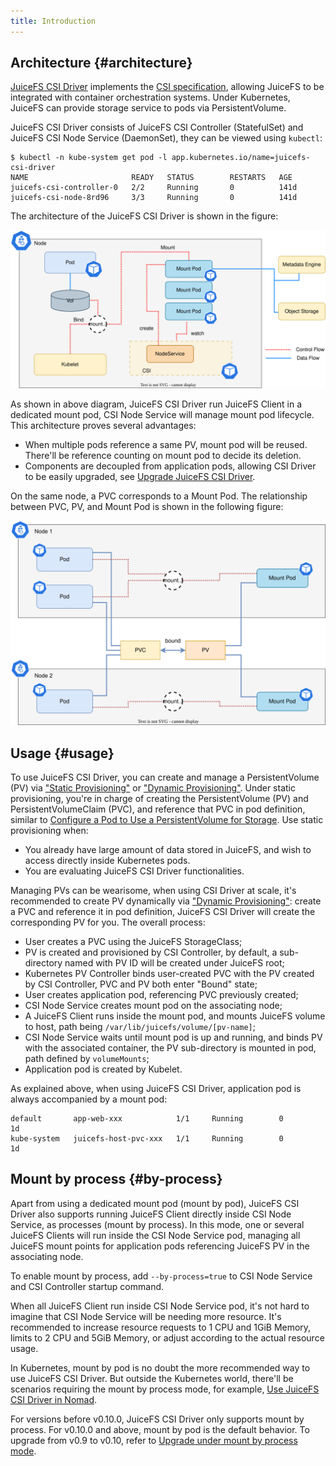 ```yaml
---
title: Introduction
---
```


## Architecture {#architecture}

[JuiceFS CSI Driver](https://github.com/juicedata/juicefs-csi-driver) implements the [CSI specification](https://github.com/container-storage-interface/spec/blob/master/spec.md), allowing JuiceFS to be integrated with container orchestration systems. Under Kubernetes, JuiceFS can provide storage service to pods via PersistentVolume.

JuiceFS CSI Driver consists of JuiceFS CSI Controller (StatefulSet) and JuiceFS CSI Node Service (DaemonSet), they can be viewed using `kubectl`:

```shell
$ kubectl -n kube-system get pod -l app.kubernetes.io/name=juicefs-csi-driver
NAME                       READY   STATUS        RESTARTS   AGE
juicefs-csi-controller-0   2/2     Running       0          141d
juicefs-csi-node-8rd96     3/3     Running       0          141d
```

The architecture of the JuiceFS CSI Driver is shown in the figure:

![](./images/csi-driver-architecture.svg)

As shown in above diagram, JuiceFS CSI Driver run JuiceFS Client in a dedicated mount pod, CSI Node Service will manage mount pod lifecycle. This architecture proves several advantages:

* When multiple pods reference a same PV, mount pod will be reused. There'll be reference counting on mount pod to decide its deletion.
* Components are decoupled from application pods, allowing CSI Driver to be easily upgraded, see [Upgrade JuiceFS CSI Driver](./administration/upgrade-csi-driver.md).

On the same node, a PVC corresponds to a Mount Pod. The relationship between PVC, PV, and Mount Pod is shown in the following figure:

![](./images/mount-pod-architecture.svg)

## Usage {#usage}

To use JuiceFS CSI Driver, you can create and manage a PersistentVolume (PV) via ["Static Provisioning"](./guide/pv.md#static-provisioning) or ["Dynamic Provisioning"](./guide/pv.md#dynamic-provisioning). Under static provisioning, you're in charge of creating the PersistentVolume (PV) and PersistentVolumeClaim (PVC), and reference that PVC in pod definition, similar to [Configure a Pod to Use a PersistentVolume for Storage](https://kubernetes.io/docs/tasks/configure-pod-container/configure-persistent-volume-storage). Use static provisioning when:

* You already have large amount of data stored in JuiceFS, and wish to access directly inside Kubernetes pods.
* You are evaluating JuiceFS CSI Driver functionalities.

Managing PVs can be wearisome, when using CSI Driver at scale, it's recommended to create PV dynamically via ["Dynamic Provisioning"](./guide/pv.md#dynamic-provisioning): create a PVC and reference it in pod definition, JuiceFS CSI Driver will create the corresponding PV for you. The overall process:

* User creates a PVC using the JuiceFS StorageClass;
* PV is created and provisioned by CSI Controller, by default, a sub-directory named with PV ID will be created under JuiceFS root;
* Kubernetes PV Controller binds user-created PVC with the PV created by CSI Controller, PVC and PV both enter "Bound" state;
* User creates application pod, referencing PVC previously created;
* CSI Node Service creates mount pod on the associating node;
* A JuiceFS Client runs inside the mount pod, and mounts JuiceFS volume to host, path being `/var/lib/juicefs/volume/[pv-name]`;
* CSI Node Service waits until mount pod is up and running, and binds PV with the associated container, the PV sub-directory is mounted in pod, path defined by `volumeMounts`;
* Application pod is created by Kubelet.

As explained above, when using JuiceFS CSI Driver, application pod is always accompanied by a mount pod:

```
default       app-web-xxx            1/1     Running        0            1d
kube-system   juicefs-host-pvc-xxx   1/1     Running        0            1d
```

## Mount by process {#by-process}

Apart from using a dedicated mount pod (mount by pod), JuiceFS CSI Driver also supports running JuiceFS Client directly inside CSI Node Service, as processes (mount by process). In this mode, one or several JuiceFS Clients will run inside the CSI Node Service pod, managing all JuiceFS mount points for application pods referencing JuiceFS PV in the associating node.

To enable mount by process, add `--by-process=true` to CSI Node Service and CSI Controller startup command.

When all JuiceFS Client run inside CSI Node Service pod, it's not hard to imagine that CSI Node Service will be needing more resource. It's recommended to increase resource requests to 1 CPU and 1GiB Memory, limits to 2 CPU and 5GiB Memory, or adjust according to the actual resource usage.

In Kubernetes, mount by pod is no doubt the more recommended way to use JuiceFS CSI Driver. But outside the Kubernetes world, there'll be scenarios requiring the mount by process mode, for example, [Use JuiceFS CSI Driver in Nomad](./cookbook/csi-in-nomad.md).

For versions before v0.10.0, JuiceFS CSI Driver only supports mount by process. For v0.10.0 and above, mount by pod is the default behavior. To upgrade from v0.9 to v0.10, refer to [Upgrade under mount by process mode](./administration/upgrade-csi-driver.md#mount-by-process-upgrade).
